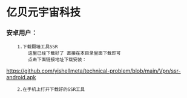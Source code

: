 # 亿贝元宇宙科技
 


### 安卓用户： 
        1.下载翻墙工具SSR
            这里已经下载好了 直接在本目录里面下载即可 
            点击下面链接地址下载安装： 
            
https://github.com/yishellmeta/technical-problem/blob/main/Vpn/ssr-android.apk

        2.在手机上打开下载好的SSR工具
        
        
     
